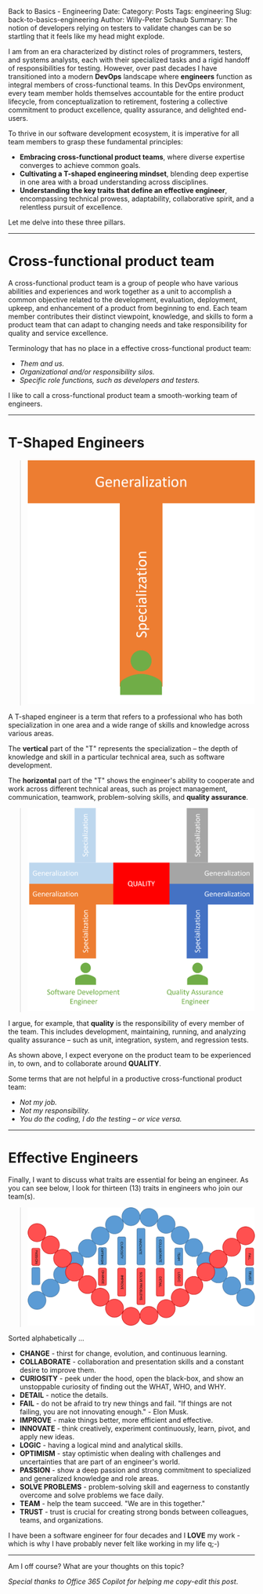 Back to Basics - Engineering
Date: <YYYY-MM-DD>
Category: Posts 
Tags: engineering
Slug: back-to-basics-engineering
Author: Willy-Peter Schaub
Summary: The notion of developers relying on testers to validate changes can be so startling that it feels like my head might explode.

I am from an era characterized by distinct roles of programmers, testers, and systems analysts, each with their specialized tasks and a rigid handoff of responsibilities for testing. However, over past decades I have transitioned into a modern **DevOps** landscape where **engineers** function as integral members of cross-functional teams. In this DevOps environment, every team member holds themselves accountable for the entire product lifecycle, from conceptualization to retirement, fostering a collective commitment to product excellence, quality assurance, and delighted end-users.

To thrive in our software development ecosystem, it is imperative for all team members to grasp these fundamental principles:

- **Embracing cross-functional product teams**, where diverse expertise converges to achieve common goals.
- **Cultivating a T-shaped engineering mindset**, blending deep expertise in one area with a broad understanding across disciplines.
- **Understanding the key traits that define an effective engineer**, encompassing technical prowess, adaptability, collaborative spirit, and a relentless pursuit of excellence.

Let me delve into these three pillars.

---

# Cross-functional product team

A cross-functional product team is a group of people who have various abilities and experiences and work together as a unit to accomplish a common objective related to the development, evaluation, deployment, upkeep, and enhancement of a product from beginning to end. Each team member contributes their distinct viewpoint, knowledge, and skills to form a product team that can adapt to changing needs and take responsibility for quality and service excellence.

Terminology that has no place in a effective cross-functional product team:

- _Them and us._
- _Organizational and/or responsibility silos._
- _Specific role functions, such as developers and testers._

I like to call a cross-functional product team a smooth-working team of engineers.

---

# T-Shaped Engineers

> ![t-shaped](/images/back-to-basics-engineering-1.png)

A T-shaped engineer is a term that refers to a professional who has both specialization in one area and a wide range of skills and knowledge across various areas. 

The **vertical** part of the "T" represents the specialization – the depth of knowledge and skill in a particular technical area, such as software development. 

The **horizontal** part of the "T" shows the engineer's ability to cooperate and work across different technical areas, such as project management, communication, teamwork, problem-solving skills, and **quality assurance**.

> ![quality](/images/back-to-basics-engineering-2.png)

I argue, for example, that **quality** is the responsibility of every member of the team. This includes development, maintaining, running, and analyzing quality assurance – such as unit, integration, system, and regression tests.

As shown above, I expect everyone on the product team to be experienced in, to own, and to collaborate around **QUALITY**.

Some terms that are not helpful in a productive cross-functional product team:

- _Not my job._
- _Not my responsibility._
- _You do the coding, I do the testing – or vice versa._

---

# Effective Engineers

Finally, I want to discuss what traits are essential for being an engineer. As you can see below, I look for thirteen (13) traits in engineers who join our team(s).

> ![DNA](/images/back-to-basics-engineering-3.png)

Sorted alphabetically ...

- **CHANGE** - thirst for change, evolution, and continuous learning.
- **COLLABORATE** - collaboration and presentation skills and a constant desire to improve them.
- **CURIOSITY** - peek under the hood, open the black-box, and show an unstoppable curiosity of finding out the WHAT, WHO, and WHY.
- **DETAIL** - notice the details.
- **FAIL** - do not be afraid to try new things and fail. "If things are not failing, you are not innovating enough." - Elon Musk.
- **IMPROVE** - make things better, more efficient and effective.
- **INNOVATE** - think creatively, experiment continuously, learn, pivot, and apply new ideas.
- **LOGIC** - having a logical mind and analytical skills.
- **OPTIMISM** - stay optimistic when dealing with challenges and uncertainties that are part of an engineer's world.
- **PASSION** - show a deep passion and strong commitment to specialized and generalized knowledge and role areas.
- **SOLVE PROBLEMS** - problem-solving skill and eagerness to constantly overcome and solve problems we face daily.
- **TEAM** - help the team succeed. "We are in this together."
- **TRUST** - trust is crucial for creating strong bonds between colleagues, teams, and organizations.

I have been a software engineer for four decades and I **LOVE** my work - which is why I have probably never felt like working in my life q;-)

---

Am I off course? What are your thoughts on this topic?

_Special thanks to Office 365 Copilot for helping me copy-edit this post_.

